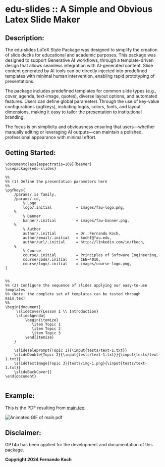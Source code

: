 # edu-slides :: A Simple and Obvious Latex Slide Maker

## Description:
The edu-slides LaTeX Style Package was designed to simplify the creation of slide decks 
for educational and academic purposes. This package was designed to support 
Generative AI workflows, through a template-driven design that allows seamless integration 
with AI-generated content. Slide content generated by AI tools can be directly 
injected into predefined templates with minimal human intervention, enabling rapid 
prototyping of presentations. 

The package includes predefined templates  for common slide types (e.g., cover, agenda, 
text-image, quotes), diverse layout options, and automated features. Users can define 
global parameters Through the use of key-value configurations (pgfkeys), including logos, 
colors, fonts, and layout dimensions, making it easy to tailor the presentation 
to institutional branding. 

The focus is on simplicity and obviousness ensuring that users—whether manually editing 
or leveraging AI outputs—can maintain a polished, professional appearance with minimal effort. 

## Getting Started:

```
\documentclass[aspectratio=169]{beamer}
\usepackage{edu-slides}

%%
%% (1) Define the presentation parameters here
%%
\pgfkeys{
    /params/.is family,
    /params/.cd,
        % Logo
        logo/.initial           = images/fau-logo.png,
    %
        % Banner
        banner/.initial         = images/fau-banner.png,
    %            
        % Author
        author/.initial         = Dr. Fernando Koch,
        author/email/.initial   = kochf@fau.edu,
        author/url/.initial     = http://linkedin.com/in/fkoch,
    % 
        % Course
        course/.initial         = Principles of Software Engineering,
        course/code/.initial    = CEN~4010,
        course/logo/.initial    = images/course-logo.png,
}


%%
%% (2) Configure the sequence of slides applying our easy-to-use templates
%% (Note: the complete set of templates can be tested through main.tex)
%%
\begin{document}
     \slideCover{Lesson 1 \\ Introduction}
     \slideAgenda{
         \begin{itemize}
            \item Topic 1
            \item Topic 2
            \item Topic 3
         \end{itemize}
    }

    \slideTeleprompt{Topic 1}{\input{tests/text-1.txt}}
    \slideDouble{Topic 2}{\input{tests/text-1.txt}}{\input{tests/text-1.txt}}
    \slideTextImage{Topic 3}{tests/img-1.png}{\input{tests/text-1.txt}}
    \slideBackCover{}
\end{document}


```

## Example:

This is the PDF resulting from [main.tex](./main.tex).

![Animated GIF of main.pdf](images/main.gif)

## Disclaimer: 
GPT4o has been applied for the development and documentation of this package.

**Copyright 2024 Fernando Koch**

